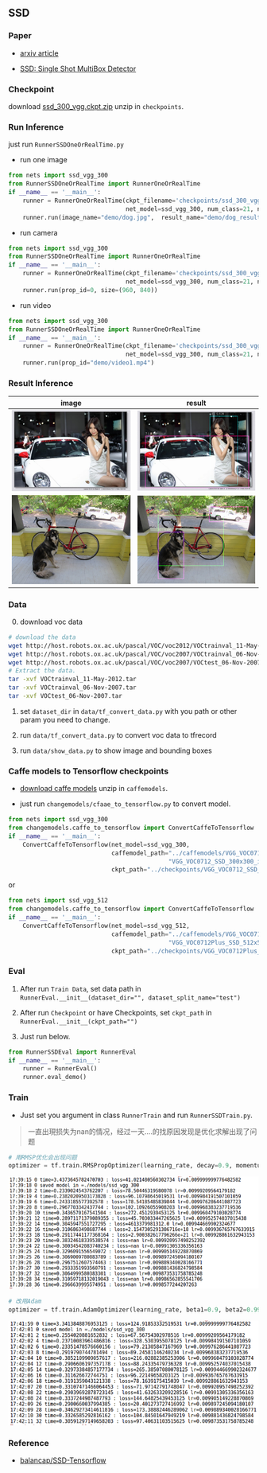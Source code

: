 ## SSD


### Paper

* [arxiv article](http://arxiv.org/abs/1512.02325)

* [SSD: Single Shot MultiBox Detector](/paper/SSD%20-%20Single%20Shot%20MultiBox%20Detector.pdf)


### Checkpoint

download [ssd_300_vgg.ckpt.zip](https://github.com/balancap/SSD-Tensorflow/tree/master/checkpoints)
unzip in `checkpoints`.


### Run Inference

just run `RunnerSSDOneOrRealTime.py`

* run one image
```python
from nets import ssd_vgg_300
from RunnerSSDOneOrRealTime import RunnerOneOrRealTime
if __name__ == '__main__':
    runner = RunnerOneOrRealTime(ckpt_filename='checkpoints/ssd_300_vgg.ckpt', 
                                 net_model=ssd_vgg_300, num_class=21, net_shape=(300, 300))
    runner.run(image_name="demo/dog.jpg",  result_name="demo/dog_result.png")
```

* run camera
```python
from nets import ssd_vgg_300
from RunnerSSDOneOrRealTime import RunnerOneOrRealTime
if __name__ == '__main__':
    runner = RunnerOneOrRealTime(ckpt_filename='checkpoints/ssd_300_vgg.ckpt', 
                                 net_model=ssd_vgg_300, num_class=21, net_shape=(300, 300))
    runner.run(prop_id=0, size=(960, 840))
```

* run video
```python
from nets import ssd_vgg_300
from RunnerSSDOneOrRealTime import RunnerOneOrRealTime
if __name__ == '__main__':
    runner = RunnerOneOrRealTime(ckpt_filename='checkpoints/ssd_300_vgg.ckpt', 
                                 net_model=ssd_vgg_300, num_class=21, net_shape=(300, 300))
    runner.run(prop_id="demo/video1.mp4")
```


### Result Inference

| image | result |
| --- | --- |
| ![car](demo/car.jpg) | ![car](demo/car_result.png) |
| ![car](demo/dog.jpg) | ![car](demo/dog_result.png) |


### Data

0. download voc data
```bash
# download the data
wget http://host.robots.ox.ac.uk/pascal/VOC/voc2012/VOCtrainval_11-May-2012.tar
wget http://host.robots.ox.ac.uk/pascal/VOC/voc2007/VOCtrainval_06-Nov-2007.tar
wget http://host.robots.ox.ac.uk/pascal/VOC/voc2007/VOCtest_06-Nov-2007.tar
# Extract the data.
tar -xvf VOCtrainval_11-May-2012.tar
tar -xvf VOCtrainval_06-Nov-2007.tar
tar -xvf VOCtest_06-Nov-2007.tar
```

1. set `dataset_dir` in `data/tf_convert_data.py` with you path or other param you need to change.

2. run `data/tf_convert_data.py`  to convert voc data to tfrecord

3. run `data/show_data.py` to show image and bounding boxes


### Caffe models to Tensorflow checkpoints

* [download caffe models](https://github.com/weiliu89/caffe/tree/ssd#models) unzip in `caffemodels`.

* just run `changemodels/cfaae_to_tensorflow.py` to convert model.

```python
from nets import ssd_vgg_300
from changemodels.caffe_to_tensorflow import ConvertCaffeToTensorflow
if __name__ == '__main__':
    ConvertCaffeToTensorflow(net_model=ssd_vgg_300,
                             caffemodel_path="../caffemodels/VGG_VOC0712_SSD_300x300/"
                                             "VGG_VOC0712_SSD_300x300_iter_120000.caffemodel",
                             ckpt_path="../checkpoints/VGG_VOC0712_SSD_300x300.ckpt").convert()
```
or
```python
from nets import ssd_vgg_512
from changemodels.caffe_to_tensorflow import ConvertCaffeToTensorflow
if __name__ == '__main__':
    ConvertCaffeToTensorflow(net_model=ssd_vgg_512,
                             caffemodel_path="../caffemodels/VGG_VOC0712Plus_SSD_512x512_ft/"
                                             "VGG_VOC0712Plus_SSD_512x512_ft_iter_160000.caffemodel",
                             ckpt_path="../checkpoints/VGG_VOC0712Plus_SSD_512x512.ckpt").convert()
```


### Eval

1. After run `Train Data`, set data path in `RunnerEval.__init__(dataset_dir="", dataset_split_name="test")`

2. After run `Checkpoint` or have Checkpoints, set `ckpt_path` in `RunnerEval.__init__(ckpt_path="")`

3. Just run below.

```python
from RunnerSSDEval import RunnerEval
if __name__ == '__main__':
    runner = RunnerEval()
    runner.eval_demo()
```


### Train

* Just set you argument in class `RunnerTrain` and run `RunnerSSDTrain.py`.


> 一直出現损失为nan的情况，经过一天....的找原因发现是优化求解出现了问题

```python
# 用RMSP优化会出现问题
optimizer = tf.train.RMSPropOptimizer(learning_rate, decay=0.9, momentum=0.9, epsilon=1.0)
```

![loss nan](paper/loss_nan.png)


```python
# 改用Adam
optimizer = tf.train.AdamOptimizer(learning_rate, beta1=0.9, beta2=0.999, epsilon=1.0)
```

![loss ok](paper/loss_ok.png)



### Reference

* [balancap/SSD-Tensorflow](https://github.com/balancap/SSD-Tensorflow)

